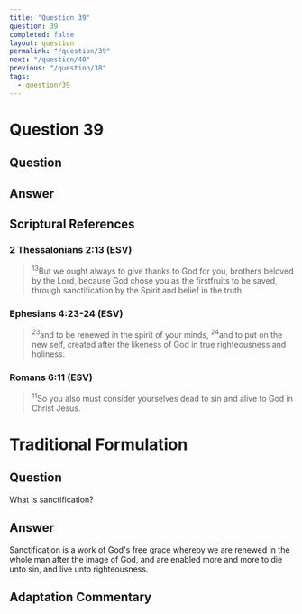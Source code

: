 ```yaml
---
title: "Question 39"
question: 39
completed: false
layout: question
permalink: "/question/39"
next: "/question/40"
previous: "/question/38"
tags:
  - question/39
---
```

# Question 39

## Question


## Answer


## Scriptural References
### 2 Thessalonians 2:13 (ESV)
> <sup>13</sup>But we ought always to give thanks to God for you, brothers beloved by the Lord, because God chose you as the firstfruits to be saved, through sanctification by the Spirit and belief in the truth.

### Ephesians 4:23-24 (ESV)
> <sup>23</sup>and to be renewed in the spirit of your minds,
> <sup>24</sup>and to put on the new self, created after the likeness of God in true righteousness and holiness.

### Romans 6:11 (ESV)
> <sup>11</sup>So you also must consider yourselves dead to sin and alive to God in Christ Jesus.

# Traditional Formulation
## Question
What is sanctification?

## Answer
Sanctification is a work of God's free grace whereby we are renewed in the whole man after the image of God, and are enabled more and more to die unto sin, and live unto righteousness.

## Adaptation Commentary
